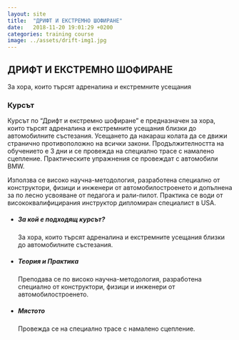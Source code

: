 ```yaml
---
layout: site
title:  "ДРИФТ И ЕКСТРЕМНО ШОФИРАНЕ"
date:   2018-11-20 19:01:29 +0200
categories: training course
image: ../assets/drift-img1.jpg
---
```


<div class="img-layout drift"></div>
<h2 class="layout-title left">ДРИФТ И ЕКСТРЕМНО ШОФИРАНЕ</h2>
<p class="left">За хора, които търсят адреналина и екстремните усещания</p>

<section class="listing">
    <article class="info-training">
        <h3>Курсът</h3>
        <p>Курсът по “Дрифт и екстремно шофиране” е предназначен за хора, които търсят адреналина и екстремните усещания близки до автомобилните състезания. Усещането да накараш колата да се движи странично противоположно на всички закони. Продължителността на обучението е 3 дни и се провежда на специално трасе с намалено сцепление. Практическите упражнения се провеждат с автомобили BMW.</p>
        <p>Използва се високо научна-методология, разработена специално от конструктори, физици и инженери от автомобилостроенето и допълнена за по лесно усвояване от педагога и рали-пилот. Практика се води от висококвалифицирания инструктор дипломиран специалист в USA.</p>
    </article>
     <article class="info-curse">
        <ul>
            <li>
                <i class="fas fa-users"></i>
                <div class="text">
                    <h5>За кой е подходящ курсът?</h5>
                    <p>За хора, които търсят адреналина и екстремните усещания близки до автомобилните състезания.</p>
                </div>
            </li>
             <li>
                <i class="fas fa-tachometer-alt"></i>
                <div class="text">
                    <h5>Теория и Практика</h5>
                    <p>Преподавa се по високо научна-методология, разработена специално от конструктори, физици и инженери от автомобилостроенето.</p>
                </div>
            </li>
            <li>
                <i class="fas fa-map-marked-alt"></i>
                <div class="text">
                    <h5>Мястото</h5>
                    <p>Провежда се на специално трасе с намалено сцепление.</p>
                </div>
            </li>
        </ul>
    </article>
<section>